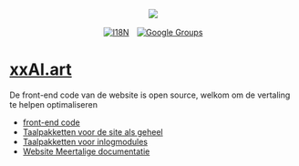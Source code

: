 <p align="center"><a href="https://wac.tax"><img src="https://cdn.jsdelivr.net/gh/wactax/img/logo.svg"/></a></p><p align="center"><a href="https://github.com/wactax/wac.tax/blob/main/doc/README.md#readme"><img alt="I18N" src="https://cdn.jsdelivr.net/gh/wactax/img/t.svg"/></a>　<a href="https://groups.google.com/u/2/g/wactax"><img alt="Google Groups" src="https://cdn.jsdelivr.net/gh/wactax/img/g-groups.svg"/></a></p>

# [xxAI.art](https://xxAI.art)

De front-end code van de website is open source, welkom om de vertaling te helpen optimaliseren

* [front-end code](https://github.com/xxai-art/web)
* [Taalpakketten voor de site als geheel](https://github.com/xxai-art/web/tree/main/i18n)
* [Taalpakketten voor inlogmodules](https://github.com/wacpkg/user/tree/main/ui.i18n)
* [Website Meertalige documentatie](https://github.com/xxai-doc)
